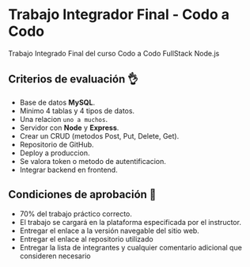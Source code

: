 # Trabajo Integrador Final - Codo a Codo

Trabajo Integrado Final del curso Codo a Codo FullStack Node.js

## Criterios de evaluación 👌

- Base de datos **MySQL**.
- Minimo 4 tablas y 4 tipos de datos.
- Una relacion <code>uno a muchos</code>.
- Servidor con **Node** y **Express**.
- Crear un CRUD (metodos Post, Put, Delete, Get).
- Repositorio de GitHub.
- Deploy a produccion.
- Se valora token o metodo de autentificacion.
- Integrar backend en frontend.

## Condiciones de aprobación 💪

- 70% del trabajo práctico correcto.
- El trabajo se cargará en la
  plataforma especificada por el
  instructor.
- Entregar el enlace a la versión
  navegable del sitio web.
- Entregar el enlace al repositorio
  utilizado
- Entregar la lista de integrantes y
  cualquier comentario adicional
  que consideren necesario

